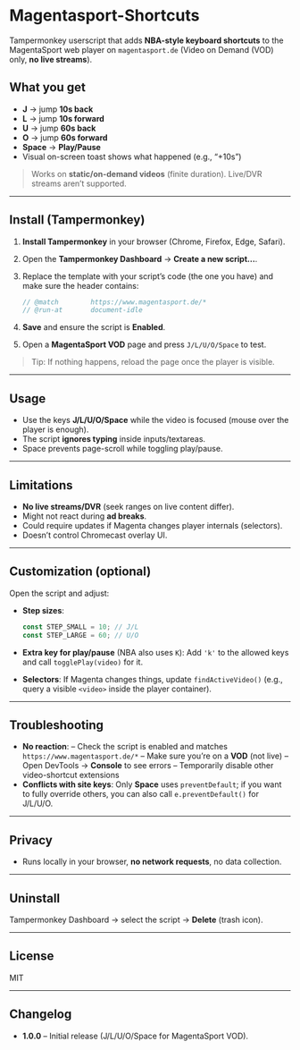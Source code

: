 # Magentasport-Shortcuts

Tampermonkey userscript that adds **NBA-style keyboard shortcuts** to the MagentaSport web player on `magentasport.de` (Video on Demand (VOD) only, **no live streams**).

## What you get

* **J** → jump **10s back**
* **L** → jump **10s forward**
* **U** → jump **60s back**
* **O** → jump **60s forward**
* **Space** → **Play/Pause**
* Visual on-screen toast shows what happened (e.g., “+10s”)

> Works on **static/on-demand videos** (finite duration). Live/DVR streams aren’t supported.

---

## Install (Tampermonkey)

1. **Install Tampermonkey** in your browser (Chrome, Firefox, Edge, Safari).
2. Open the **Tampermonkey Dashboard** → **Create a new script…**.
3. Replace the template with your script’s code (the one you have) and make sure the header contains:

   ```js
   // @match        https://www.magentasport.de/*
   // @run-at       document-idle
   ```
4. **Save** and ensure the script is **Enabled**.
5. Open a **MagentaSport VOD** page and press `J/L/U/O/Space` to test.

> Tip: If nothing happens, reload the page once the player is visible.

---

## Usage

* Use the keys **J/L/U/O/Space** while the video is focused (mouse over the player is enough).
* The script **ignores typing** inside inputs/textareas.
* Space prevents page-scroll while toggling play/pause.

---

## Limitations

* **No live streams/DVR** (seek ranges on live content differ).
* Might not react during **ad breaks**.
* Could require updates if Magenta changes player internals (selectors).
* Doesn’t control Chromecast overlay UI.

---

## Customization (optional)

Open the script and adjust:

* **Step sizes**:

  ```js
  const STEP_SMALL = 10; // J/L
  const STEP_LARGE = 60; // U/O
  ```
* **Extra key for play/pause** (NBA also uses `K`):
  Add `'k'` to the allowed keys and call `togglePlay(video)` for it.
* **Selectors**: If Magenta changes things, update `findActiveVideo()` (e.g., query a visible `<video>` inside the player container).

---

## Troubleshooting

* **No reaction**:
  – Check the script is enabled and matches `https://www.magentasport.de/*`
  – Make sure you’re on a **VOD** (not live)
  – Open DevTools → **Console** to see errors
  – Temporarily disable other video-shortcut extensions
* **Conflicts with site keys**: Only **Space** uses `preventDefault`; if you want to fully override others, you can also call `e.preventDefault()` for J/L/U/O.

---

## Privacy

* Runs locally in your browser, **no network requests**, no data collection.

---

## Uninstall

Tampermonkey Dashboard → select the script → **Delete** (trash icon).

---

## License

MIT

---

## Changelog

* **1.0.0** – Initial release (J/L/U/O/Space for MagentaSport VOD).
